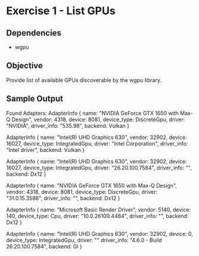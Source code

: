 # Exercise 1 - List GPUs
## Dependencies
- wgpu
## Objective
Provide list of available GPUs discoverable by the wgpu library.
## Sample Output
Found Adapters:
  AdapterInfo { name: "NVIDIA GeForce GTX 1650 with Max-Q Design", vendor: 4318, device: 8081, device_type: DiscreteGpu, driver: "NVIDIA", driver_info: "535.98", backend: Vulkan }

  AdapterInfo { name: "Intel(R) UHD Graphics 630", vendor: 32902, device: 16027, device_type: IntegratedGpu, driver: "Intel Corporation", driver_info: "Intel driver", backend: Vulkan }

  AdapterInfo { name: "Intel(R) UHD Graphics 630", vendor: 32902, device: 16027, device_type: IntegratedGpu, driver: "26.20.100.7584", driver_info: "", backend: Dx12 }

  AdapterInfo { name: "NVIDIA GeForce GTX 1650 with Max-Q Design", vendor: 4318, device: 8081, device_type: DiscreteGpu, driver: "31.0.15.3598", driver_info: "", backend: Dx12 }

  AdapterInfo { name: "Microsoft Basic Render Driver", vendor: 5140, device: 140, device_type: Cpu, driver: "10.0.26100.4484", driver_info: "", backend: Dx12 }
  
  AdapterInfo { name: "Intel(R) UHD Graphics 630", vendor: 32902, device: 0, device_type: IntegratedGpu, driver: "" driver_info: "4.6.0 - Build 26.20.100.7584", backend: Gl }
